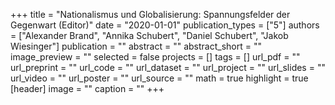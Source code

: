 +++
title = "Nationalismus und Globalisierung: Spannungsfelder der Gegenwart (Editor)"
date = "2020-01-01"
publication_types = ["5"]
authors = ["Alexander Brand", "Annika Schubert", "Daniel Schubert", "Jakob Wiesinger"]
publication = ""
abstract = ""
abstract_short = ""
image_preview = ""
selected = false
projects = []
tags = []
url_pdf = ""
url_preprint = ""
url_code = ""
url_dataset = ""
url_project = ""
url_slides = ""
url_video = ""
url_poster = ""
url_source = ""
math = true
highlight = true
[header]
image = ""
caption = ""
+++
